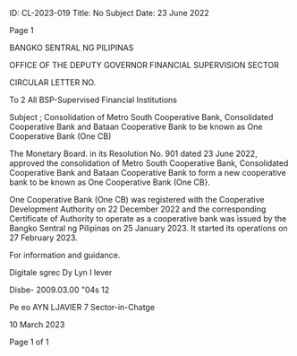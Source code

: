 ID: CL-2023-019
Title: No Subject
Date: 23 June 2022

Page 1

BANGKO SENTRAL NG PILIPINAS

OFFICE OF THE DEPUTY GOVERNOR FINANCIAL SUPERVISION SECTOR

CIRCULAR LETTER NO.

To 2 All BSP-Supervised Financial Institutions

Subject ; Consolidation of Metro South Cooperative Bank, Consolidated Cooperative Bank and Bataan Cooperative Bank to be known as One Cooperative Bank (One CB)

The Monetary Board. in its Resolution No. 901 dated 23 June 2022, approved the consolidation of Metro South Cooperative Bank, Consolidated Cooperative Bank and Bataan Cooperative Bank to form a new cooperative bank to be known as One Cooperative Bank (One CB}.

One Cooperative Bank (One CB) was registered with the Cooperative Development Authority on 22 December 2022 and the corresponding Certificate of Authority to operate as a cooperative bank was issued by the Bangko Sentral ng Pilipinas on 25 January 2023. It started its operations on 27 February 2023.

For information and guidance.

Digitale sgrec Dy Lyn I lever

Disbe- 2009.03.00 "04s 12

Pe eo AYN LJAVIER 7 Sector-in-Chatge

10 March 2023

Page 1 of 1